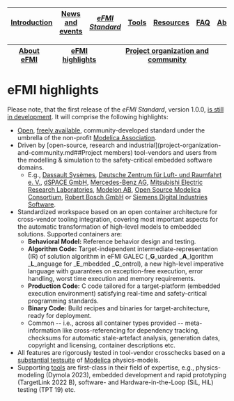 | [Introduction](../Introduction/index.md) | [News and events](.../News-and-events/index.md) | [_eFMI Standard_](../eFMI-Standard/index.md) | [Tools](../Tools/index.md) | [Resources](../Resources/index.md) | [FAQ](../FAQ/index.md) | [About](../About/index.md) |
| ---------------------------------------- | ----------------------------------------------- | ------------------------------------------ | -------------------------- | ---------------------------------- | ---------------------- | -------------------------- |

| [About eFMI](index.md) | [eFMI highlights](efmi-highlights.md) | [Project organization and community](project-organization-and-community.md) |
| ----------------------- | ----------------------- | ----------------------------------------------------------- |

# eFMI highlights

Please note, that the first release of the _eFMI Standard_, version 1.0.0, [is still in development](../eFMI-Standard/candidate-drafts-of-next-release.md). It will comprise the following highlights:

* [Open](../eFMI-Standard/index.md), [freely available](../eFMI-Standard/current-stable-releases.md), community-developed standard under the umbrella of the non-profit [Modelica Association](https://modelica.org/).
* Driven by [open-source, research and industrial](project-organization-and-community.md##Project members) tool-vendors and users from the modelling & simulation to the safety-critical embedded software domains.
  * E.g., [Dassault Sysèmes](https://www.3ds.com/), [Deutsche Zentrum für Luft- und Raumfahrt e. V.](https://www.dlr.de/), [dSPACE GmbH](https://www.dspace.com/), [Mercedes-Benz AG](https://www.mercedes-benz.com/), [Mitsubishi Electric Research Laboratories](https://www.merl.com/), [Modelon AB](https://www.modelon.com/), [Open Source Modelica Consortium](https://openmodelica.org/home/consortium), [Robert Bosch GmbH](https://www.bosch.com/) or [Siemens Digital Industries Software](https://www.sw.siemens.com/).
* Standardized workspace based on an open container architecture for cross-vendor tooling integration, covering most important aspects for the automatic transformation of high-level models to embedded solutions. Supported containers are:
  * **Behavioral Model:** Reference behavior design and testing.
  * **Algorithm Code:** Target-independent intermediate-representation (IR) of solution algorithm in eFMI GALEC (_**G**_uarded _**A**_lgorithm _**L**_anguage for _**E**_mbedded _**C**_ontrol), a new high-level imperative language with guarantees on exception-free execution, error handling, worst time execution and memory requirements.
  * **Production Code:** C code tailored for a target-platform (embedded execution environment) satisfying real-time and safety-critical programming standards.
  * **Binary Code:** Build recipes and binaries for target-architecture, ready for deployment.
  * Common -- i.e., across all container types provided -- meta-information like cross-referencing for dependency tracking, checksums for automatic stale-artefact analysis, generation dates, copyright and licensing, container descriptions etc.
* All features are rigorously tested in tool-vendor crosschecks based on a [substantial testsuite](https://github.com/modelica/efmi-testcases) of [Modelica](https://modelica.org/modelicalanguage.html) physics-models.
* Supporting [tools](../Tools/index.md) are first-class in their field of expertise, e.g., physics-modeling (Dymola 2023), embedded development and rapid prototyping (TargetLink 2022 B), software- and Hardware-in-the-Loop (SiL, HiL) testing (TPT 19) etc.
